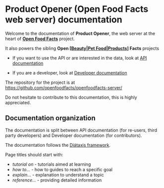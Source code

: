 # Product Opener (Open Food Facts web server) documentation

Welcome to the documentation of **Product Opener**, the web server at the heart of **[Open Food Facts](https://world.openfoodfacts.org/)** project.

It also powers the sibling **Open \[[Beauty](https://world.openbeautyfacts.org/)|[Pet Food](https://world.openpetfoodfacts.org/)|[Products](https://world.openproductsfacts.org/)\] Facts** projects

* If you want to use the API or are interested in the data, look at [API documentation](api/index.md)

* If you are a developer, look at [Developer documentation](dev/index.md)

The repository for the project is at https://github.com/openfoodfacts/openfoodfacts-server/

Do not hesitate to contribute to this documentation, this is highly appreciated.

## Documentation organization

The documentation is split between API documentation (for re-users, third party developers) and Developer documentation (for contributors).

The documentation follows the [Diátaxis framework](https://diataxis.fr/).

Page titles should start with:
* *tutorial on* - tutorials aimed at learning
* *how to…* - how to guides to reach a specific goal
* *explain…* - explanation to understand a topic
* *reference…* - providing detailed information
